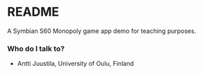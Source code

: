 # README #

A Symbian S60 Monopoly game app demo for teaching purposes.

### Who do I talk to? ###

* Antti Juustila, University of Oulu, Finland